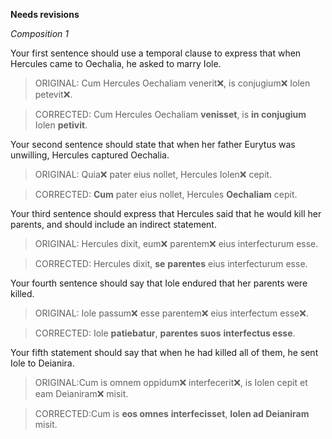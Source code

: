 **Needs revisions**

*Composition 1*

Your first sentence should use a temporal clause to express that when Hercules came to Oechalia, he asked to marry Iole.

> ORIGINAL: Cum Hercules Oechaliam venerit❌, is conjugium❌ Iolen petevit❌.

> CORRECTED: Cum Hercules Oechaliam **venisset**, is **in conjugium** Iolen **petivit**.

Your second sentence should state that when her father Eurytus was unwilling, Hercules captured Oechalia.

> ORIGINAL: Quia❌ pater eius nollet, Hercules Iolen❌ cepit.

> CORRECTED: **Cum** pater eius nollet, Hercules **Oechaliam** cepit.

Your third sentence should express that Hercules said that he would kill her parents, and should include an indirect statement.

> ORIGINAL: Hercules dixit, eum❌ parentem❌ eius interfecturum esse.

> CORRECTED: Hercules dixit, **se** **parentes** eius interfecturum esse.

Your fourth sentence should say that Iole endured that her parents were killed.

> ORIGINAL: Iole passum❌ esse parentem❌ eius interfectum esse❌.

> CORRECTED: Iole **patiebatur**, **parentes suos** **interfectus esse**.

Your fifth statement should say that when he had killed all of them, he sent Iole to Deianira.

> ORIGINAL:Cum is omnem oppidum❌ interfecerit❌, is Iolen cepit et eam Deianiram❌ misit.

> CORRECTED:Cum is **eos omnes** **interfecisset**, **Iolen ad Deianiram** misit.




